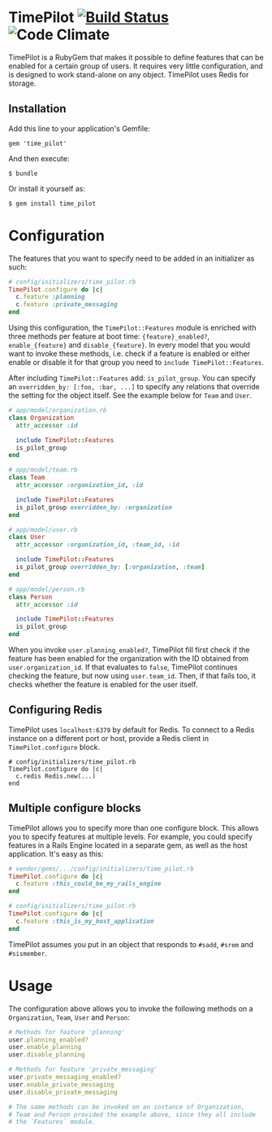 # TimePilot [![Build Status](https://travis-ci.org/nedap/time_pilot.svg)](https://travis-ci.org/nedap/time_pilot) ![Code Climate](https://codeclimate.com/repos/538c225ae30ba00d55006394/badges/1741b217ec9818699a37/gpa.png)

TimePilot is a RubyGem that makes it possible to define features that can be enabled for a certain group of users. It requires very little configuration, and is designed to work stand-alone on any object. TimePilot uses Redis for storage.

## Installation

Add this line to your application's Gemfile:

    gem 'time_pilot'

And then execute:

    $ bundle

Or install it yourself as:

    $ gem install time_pilot

# Configuration

The features that you want to specify need to be added in an initializer as such:

```ruby
# config/initializers/time_pilot.rb
TimePilot.configure do |c|
  c.feature :planning
  c.feature :private_messaging
end
```

Using this configuration, the `TimePilot::Features` module is enriched with three methods per feature at boot time: `{feature}_enabled?`, `enable_{feature}` and `disable_{feature}`. In every model that you would want to invoke these methods, i.e. check if a feature is enabled or either enable or disable it for that group you need to `include TimePilot::Features`.

After including `TimePilot::Features` add: `is_pilot_group`. You can specify an `overridden_by: [:foo, :bar, ...]` to specify any relations that override the setting for the object itself. See the example below for `Team` and `User`.

```ruby
# app/model/organization.rb
class Organization
  attr_accessor :id

  include TimePilot::Features
  is_pilot_group
end

# app/model/team.rb
class Team
  attr_accessor :organization_id, :id

  include TimePilot::Features
  is_pilot_group overridden_by: :organization
end

# app/model/user.rb
class User
  attr_accessor :organization_id, :team_id, :id

  include TimePilot::Features
  is_pilot_group overridden_by: [:organization, :team]
end

# app/model/person.rb
class Person
  attr_accessor :id

  include TimePilot::Features
  is_pilot_group
end
```

When you invoke `user.planning_enabled?`, TimePilot fill first check if the feature has been enabled for the organization with the ID obtained from `user.organization_id`. If that evaluates to `false`, TimePilot continues checking the feature, but now using `user.team_id`. Then, if that fails too, it checks whether the feature is enabled for the user itself.

## Configuring Redis

TimePilot uses `localhost:6379` by default for Redis. To connect to a Redis instance on a different port or host, provide a Redis client in `TimePilot.configure` block.

```
# config/initializers/time_pilot.rb
TimePilot.configure do |c|
  c.redis Redis.new(...)
end
```

## Multiple configure blocks

TimePilot allows you to specify more than one configure block. This allows you to specify features at multiple levels. For example, you could specify features in a Rails Engine located in a separate gem, as well as the host application. It's easy as this:

```ruby
# vendor/gems/.../config/initializers/time_pilot.rb
TimePilot.configure do |c|
  c.feature :this_could_be_my_rails_engine
end

# config/initializers/time_pilot.rb
TimePilot.configure do |c|
  c.feature :this_is_my_host_application
end
```

TimePilot assumes you put in an object that responds to `#sadd`, `#srem` and `#sismember`.

# Usage

The configuration above allows you to invoke the following methods on a `Organization`, `Team`, `User` and `Person`:

```ruby
# Methods for feature 'planning'
user.planning_enabled?
user.enable_planning
user.disable_planning

# Methods for feature 'private_messaging'
user.private_messaging_enabled?
user.enable_private_messaging
user.disable_private_messaging

# The same methods can be invoked on an instance of Organization,
# Team and Person provided the example above, since they all include
# the `Features` module.
```
